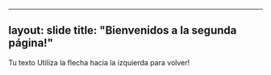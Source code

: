 
---
layout: slide
title: "Bienvenidos a la segunda página!"
---
Tu texto
Utiliza la flecha hacia la izquierda para volver!
